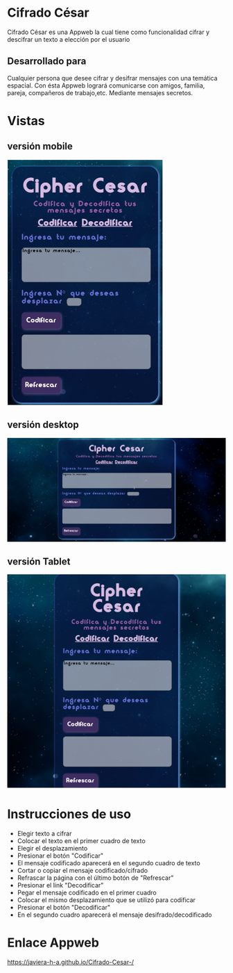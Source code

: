# Cifrado César

Cifrado César es una Appweb la cual tiene como funcionalidad cifrar y descifrar un texto a elección por el usuario

## Desarrollado para 
Cualquier persona que desee cifrar y desifrar mensajes con una temática espacial. Con ésta Appweb logrará comunicarse con amigos, familia, pareja, compañeros de trabajo,etc. Mediante mensajes secretos. 
 
 # Vistas 
 ## versión mobile 
![Mobile](VistaCelular.png)

 ## versión desktop 
 ![Desktop](VistaEscritorio.png)

 ## versión Tablet
 ![Tablet](VistaTableta.png)

# Instrucciones de uso 
* Elegir texto a cifrar
* Colocar el texto en el primer cuadro de texto 
* Elegir el desplazamiento 
* Presionar el botón "Codificar"
* El mensaje codificado aparecerá en el segundo cuadro de texto 
* Cortar o copiar el mensaje codificado/cifrado
* Refrascar la página con el último botón de "Refrescar"
* Presionar el link "Decodificar"
* Pegar el mensaje codificado en el primer cuadro 
* Colocar el mismo desplazamiento que se utilizó para codificar
* Presionar el botón "Decodificar" 
* En el segundo cuadro aparecerá el mensaje desifrado/decodificado

# Enlace Appweb

https://javiera-h-a.github.io/Cifrado-Cesar-/



